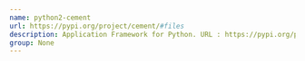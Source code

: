 ```yaml
---
name: python2-cement
url: https://pypi.org/project/cement/#files
description: Application Framework for Python. URL : https://pypi.org/project/cement/#files Groups : None
group: None
---
```

